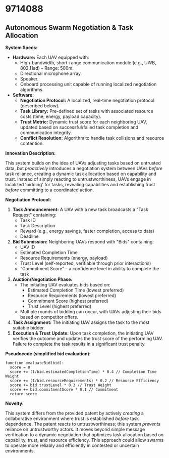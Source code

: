 # 9714088

## Autonomous Swarm Negotiation & Task Allocation

**System Specs:**

*   **Hardware:** Each UAV equipped with:
    *   High-bandwidth, short-range communication module (e.g., UWB, 802.11ad) – Range: 500m.
    *   Directional microphone array.
    *   Speaker.
    *   Onboard processing unit capable of running localized negotiation algorithms.
*   **Software:**
    *   **Negotiation Protocol:** A localized, real-time negotiation protocol (described below).
    *   **Task Library:** Pre-defined set of tasks with associated resource costs (time, energy, payload capacity).
    *   **Trust Metric:** Dynamic trust score for each neighboring UAV, updated based on successful/failed task completion and communication integrity.
    *   **Conflict Resolution:** Algorithm to handle task collisions and resource contention.

**Innovation Description:**

This system builds on the idea of UAVs adjusting tasks based on untrusted data, but *proactively* introduces a negotiation system between UAVs *before* task reliance, creating a dynamic task allocation based on capability and trust.  Instead of simply reacting to untrustworthiness, UAVs engage in localized 'bidding' for tasks, revealing capabilities and establishing trust *before* committing to a coordinated action. 

**Negotiation Protocol:**

1.  **Task Announcement:** A UAV with a new task broadcasts a "Task Request" containing:
    *   Task ID
    *   Task Description
    *   Reward (e.g., energy savings, faster completion, access to data)
    *   Deadline
2.  **Bid Submission:** Neighboring UAVs respond with "Bids" containing:
    *   UAV ID
    *   Estimated Completion Time
    *   Resource Requirements (energy, payload)
    *   Trust Level (self-reported, verifiable through prior interactions)
    *   “Commitment Score” – a confidence level in ability to complete the task
3.  **Auction/Negotiation Phase:**
    *   The initiating UAV evaluates bids based on:
        *   Estimated Completion Time (lowest preferred)
        *   Resource Requirements (lowest preferred)
        *   Commitment Score (highest preferred)
        *   Trust Level (highest preferred)
    *   Multiple rounds of bidding can occur, with UAVs adjusting their bids based on competitor offers.
4.  **Task Assignment:** The initiating UAV assigns the task to the most suitable bidder.
5.  **Execution & Trust Update:** Upon task completion, the initiating UAV verifies the outcome and updates the trust score of the performing UAV.  Failure to complete the task results in a significant trust penalty.

**Pseudocode (simplified bid evaluation):**

```
function evaluateBid(bid):
  score = 0
  score += (1/bid.estimatedCompletionTime) * 0.4 // Completion Time Weight
  score += (1/bid.resourceRequirements) * 0.2 // Resource Efficiency
  score += bid.trustLevel * 0.3 // Trust Weight
  score += bid.commitmentScore * 0.1 // Commitment
  return score
```

**Novelty:**

This system differs from the provided patent by actively *creating* a collaborative environment where trust is established *before* task dependence. The patent reacts to untrustworthiness; this system *prevents* reliance on untrustworthy actors. It moves beyond simple message verification to a dynamic negotiation that optimizes task allocation based on capability, trust, and resource efficiency. This approach could allow swarms to operate more reliably and efficiently in contested or uncertain environments.